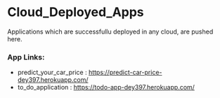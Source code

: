 # Cloud_Deployed_Apps
Applications which are successfullu deployed in any cloud, are pushed here.
### App Links:
* predict_your_car_price : https://predict-car-price-dey397.herokuapp.com/
* to_do_application : https://todo-app-dey397.herokuapp.com/
